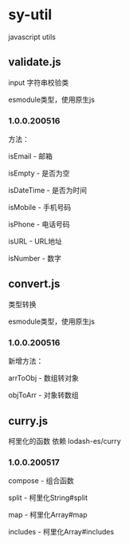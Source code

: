 # sy-util
javascript utils



## validate.js

input 字符串校验类

esmodule类型，使用原生js

### 1.0.0.200516

方法：

isEmail - 邮箱

isEmpty - 是否为空

isDateTime - 是否为时间

isMobile - 手机号码

isPhone - 电话号码

isURL - URL地址

isNumber - 数字



## convert.js

类型转换

esmodule类型，使用原生js

### 1.0.0.200516

新增方法：

arrToObj - 数组转对象

objToArr - 对象转数组



## curry.js

柯里化的函数 
依赖 lodash-es/curry

### 1.0.0.200517

compose - 组合函数

split - 柯里化String#split

map - 柯里化Array#map

includes - 柯里化Array#includes